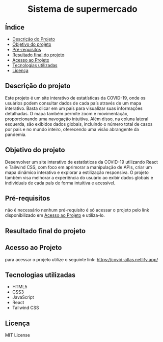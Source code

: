 <h1 align="center">
    Sistema de supermercado
</h1>

## Índice

- [Descrição do Projeto](#descrição-do-projeto)
- [Objetivo do projeto](#objetivo-do-projeto)
- [Pré-requisitos](#pré-requisitos)
- [Resultado final do projeto](#resultado-final-do-projeto)
- [Acesso ao Projeto](#acesso-ao-projeto)
- [Tecnologias utilizadas](#tecnologias-utilizadas)
- [Licença](#licença)

## Descrição do projeto

Este projeto é um site interativo de estatísticas da COVID-19, onde os usuários podem consultar dados de cada país através de um mapa interativo. Basta clicar em um país para visualizar suas informações detalhadas. O mapa também permite zoom e movimentação, proporcionando uma navegação intuitiva. Além disso, na coluna lateral esquerda, são exibidos dados globais, incluindo o número total de casos por país e no mundo inteiro, oferecendo uma visão abrangente da pandemia.

## Objetivo do projeto

Desenvolver um site interativo de estatísticas da COVID-19 utilizando React e Tailwind CSS, com foco em aprimorar a manipulação de APIs, criar um mapa dinâmico interativo e explorar a estilização responsiva. O projeto também visa melhorar a experiência do usuário ao exibir dados globais e individuais de cada país de forma intuitiva e acessível.

## Pré-requisitos

não é necessário nenhum pré-requisito é só acessar o projeto pelo link disponibilizado em [Acesso ao Projeto](#acesso-ao-projeto) e utiliza-lo.

## Resultado final do projeto

## Acesso ao Projeto

para acessar o projeto utilize o seguinte link: https://covid-atlas.netlify.app/

## Tecnologias utilizadas

- HTML5
- CSS3
- JavaScript
- React
- Tailwind CSS

## Licença

MIT License
